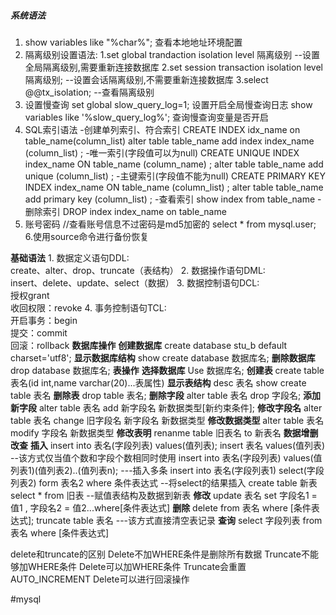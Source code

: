 ##### 系统语法
1. show variables like "%char%";  查看本地地址环境配置
2. 隔离级别设置语法:
	1.set global trandaction isolation level 隔离级别
	--设置全局隔离级别,需要重新连接数据库
	2.set session transaction isolation level 隔离级别;
	--设置会话隔离级别,不需要重新连接数据库
	3.select @@tx_isolation;
	--查看隔离级别
3. 设置慢查询
	set global slow_query_log=1; 设置开启全局慢查询日志
	show variables like '%slow_query_log%';  查询慢查询变量是否开启
4. SQL索引语法
	-创建单列索引、符合索引
	CREATE INDEX idx_name on table_name(column_list)
	alter table table_name add index index_name (column_list) ;
	-唯一索引(字段值可以为null)
	CREATE UNIQUE INDEX index_name ON table_name (column_name) ;
	alter table table_name add unique (column_list) ;
	-主键索引(字段值不能为null)
	CREATE PRIMARY KEY INDEX index_name ON table_name (column_list) ;
	alter table table_name add primary key (column_list) ;
	-查看索引
	show index from table_name
	-删除索引
	DROP index index_name on table_name
5. 账号密码
	//查看账号信息不过密码是md5加密的
	select * from mysql.user;
6.使用source命令进行备份恢复

**基础语法**
	1. 数据定义语句DDL:  
    create、alter、drop、truncate（表结构）
	2. 数据操作语句DML:  
    insert、delete、update、select（数据）
	3. 数据控制语句DCL:  
    授权grant  
    收回权限：revoke
	4. 事务控制语句TCL:  
    开启事务：begin  
    提交：commit  
    回滚：rollback
**数据库操作**
	**创建数据库**
	create database stu_b default charset='utf8';
	**显示数据库结构**
	show create database 数据库名;
	**删除数据库**
	drop database 数据库名;
**表操作**
	**选择数据库**
	Use 数据库名;
	**创建表**
	create table 表名(id int,name varchar(20)...表属性)
	**显示表结构**
	desc 表名
	show create table 表名
	**删除表**
	drop table 表名;
	**删除字段**
	alter table 表名 drop 字段名;
	**添加新字段**
	alter table 表名 add 新字段名 新数据类型\[新约束条件];
	**修改字段名**
	alter table 表名 change 旧字段名 新字段名 新数据类型
	**修改数据类型**
	alter table 表名 modify 字段名 新数据类型
	**修改表明**
	renanme table 旧表名 to 新表名
**数据增删改查**
	**插入**
	insert into 表名(字段列表) values(值列表);
	insert 表名 values(值列表) --该方式仅当值个数和字段个数相同时使用
	insert into 表名(字段列表) values(值列表1)(值列表2)..(值列表n); ---插入多条
	insert into  表名(字段列表1) select(字段列表2) form 表名2 where 条件表达式 --将select的结果插入
	create table 新表 select * from 旧表 --赋值表结构及数据到新表
	**修改**
	update 表名 set 字段名1 = 值1 , 字段名2 = 值2...where\[条件表达式]
	**删除**
	delete from 表名 where \[条件表达式];
	truncate table 表名 ---该方式直接清空表记录
	**查询**
	select 字段列表 from 表名 where \[条件表达式]
	



delete和truncate的区别
	Delete不加WHERE条件是删除所有数据
	Truncate不能够加WHERE条件
	Delete可以加WHERE条件
	Truncate会重置AUTO_INCREMENT
	Delete可以进⾏回滚操作














#mysql